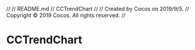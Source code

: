 //
//  README.md
//  CCTrendChart
//
//  Created by Cocos on 2019/9/5.
//  Copyright © 2019 Cocos. All rights reserved.
//

# CCTrendChart 


